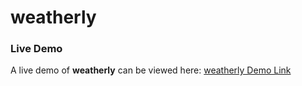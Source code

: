 # weatherly
### Live Demo
A live demo of **weatherly** can be viewed here: [weatherly Demo Link](https://weatherly-rosy.vercel.app/)
